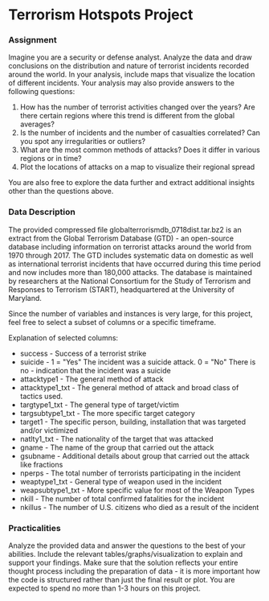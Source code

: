 # Terrorism Hotspots Project

### Assignment

Imagine you are a security or defense analyst. Analyze the data and draw conclusions on the distribution and nature of terrorist incidents recorded around the world. In your analysis, include maps that visualize the location of different incidents. Your analysis may also provide answers to the following questions:

1. How has the number of terrorist activities changed over the years? Are there certain regions where this trend is different from the global averages?
2. Is the number of incidents and the number of casualties correlated? Can you spot any irregularities or outliers?
3. What are the most common methods of attacks? Does it differ in various regions or in time?
4. Plot the locations of attacks on a map to visualize their regional spread

You are also free to explore the data further and extract additional insights other than the questions above.

### Data Description

The provided compressed file globalterrorismdb_0718dist.tar.bz2 is an extract from the Global Terrorism Database (GTD) - an open-source database including information on terrorist attacks around the world from 1970 through 2017. The GTD includes systematic data on domestic as well as international terrorist incidents that have occurred during this time period and now includes more than 180,000 attacks. The database is maintained by researchers at the National Consortium for the Study of Terrorism and Responses to Terrorism (START), headquartered at the University of Maryland.

Since the number of variables and instances is very large, for this project, feel free to select a subset of columns or a specific timeframe.

Explanation of selected columns:

- success - Success of a terrorist strike
- suicide - 1 = "Yes" The incident was a suicide attack. 0 = "No" There is no - indication that the incident was a suicide
- attacktype1 - The general method of attack
- attacktype1_txt - The general method of attack and broad class of tactics used.
- targtype1_txt - The general type of target/victim
- targsubtype1_txt - The more specific target category
- target1 - The specific person, building, installation that was targeted and/or victimized
- natlty1_txt - The nationality of the target that was attacked
- gname - The name of the group that carried out the attack
- gsubname - Additional details about group that carried out the attack like fractions
- nperps - The total number of terrorists participating in the incident
- weaptype1_txt - General type of weapon used in the incident
- weapsubtype1_txt - More specific value for most of the Weapon Types
- nkill - The number of total confirmed fatalities for the incident
- nkillus - The number of U.S. citizens who died as a result of the incident

### Practicalities

Analyze the provided data and answer the questions to the best of your abilities. Include the relevant tables/graphs/visualization to explain and support your findings. Make sure that the solution reflects your entire thought process including the preparation of data - it is more important how the code is structured rather than just the final result or plot. You are expected to spend no more than 1-3 hours on this project.